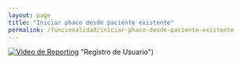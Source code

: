 ```yaml
---
layout: page
title: "Iniciar phaco desde paciente existente"
permalink: /funcionalidad/iniciar-phaco-desde-paciente-existente
---
```





[![Video de Reporting](https://docs.phacobook.com/assets/images/videoThumbnail.png)](https://www.phacobook.com/assets/video/registerUserAdminSample.mp4) "Registro de Usuario")
